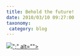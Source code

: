 ```yaml
---
title: Behold the future!
date: 2010/03/10 09:27:00
taxonomy: 
 category: blog 
---
```


![](http://lh3.ggpht.com/_-8eBgLSYyzA/S5dl7K_jeAI/AAAAAAABBnE/4p3I1jRTsnM/video2c3a328b8d5c%5B4%5D.jpg?imgmax=800)[</param></embed></object></div>";" alt="">](http://www.youtube.com/watch?v=GJjUVIIYptE&hl=en_US&fs=1&)

